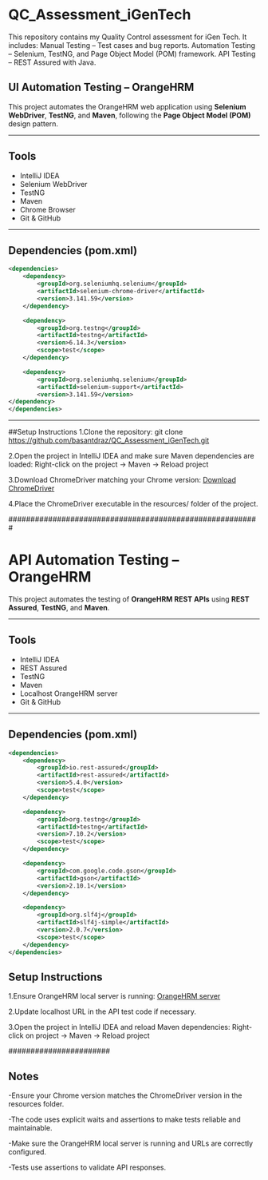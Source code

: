 # QC_Assessment_iGenTech
This repository contains my Quality Control assessment for iGen Tech. It includes:  Manual Testing – Test cases and bug reports.  Automation Testing – Selenium, TestNG, and Page Object Model (POM) framework.  API Testing – REST Assured with Java. 

## UI Automation Testing – OrangeHRM

This project automates the OrangeHRM web application using **Selenium WebDriver**, **TestNG**, and **Maven**, following the **Page Object Model (POM)** design pattern.

---
## Tools
- IntelliJ IDEA
- Selenium WebDriver
- TestNG
- Maven
- Chrome Browser
- Git & GitHub

---
## Dependencies (pom.xml)

```xml
<dependencies>
    <dependency>
        <groupId>org.seleniumhq.selenium</groupId>
        <artifactId>selenium-chrome-driver</artifactId>
        <version>3.141.59</version>
    </dependency>

    <dependency>
        <groupId>org.testng</groupId>
        <artifactId>testng</artifactId>
        <version>6.14.3</version>
        <scope>test</scope>
    </dependency>

    <dependency>
        <groupId>org.seleniumhq.selenium</groupId>
        <artifactId>selenium-support</artifactId>
        <version>3.141.59</version>
</dependency>
</dependencies>
```
---
##Setup Instructions
1.Clone the repository:
git clone https://github.com/basantdraz/QC_Assessment_iGenTech.git

2.Open the project in IntelliJ IDEA and make sure Maven dependencies are loaded:
Right-click on the project → Maven → Reload project

3.Download ChromeDriver matching your Chrome version:
[Download ChromeDriver](https://chromedriver.chromium.org/downloads)

4.Place the ChromeDriver executable in the resources/ folder of the project.



#########################################################
# API Automation Testing – OrangeHRM

This project automates the testing of **OrangeHRM REST APIs** using **REST Assured**, **TestNG**, and **Maven**.

---

## Tools
- IntelliJ IDEA
- REST Assured
- TestNG
- Maven
- Localhost OrangeHRM server
- Git & GitHub

---

## Dependencies (pom.xml)

```xml
<dependencies>
    <dependency>
        <groupId>io.rest-assured</groupId>
        <artifactId>rest-assured</artifactId>
        <version>5.4.0</version>
        <scope>test</scope>
    </dependency>

    <dependency>
        <groupId>org.testng</groupId>
        <artifactId>testng</artifactId>
        <version>7.10.2</version>
        <scope>test</scope>
    </dependency>

    <dependency>
        <groupId>com.google.code.gson</groupId>
        <artifactId>gson</artifactId>
        <version>2.10.1</version>
    </dependency>

    <dependency>
        <groupId>org.slf4j</groupId>
        <artifactId>slf4j-simple</artifactId>
        <version>2.0.7</version>
        <scope>test</scope>
    </dependency>
</dependencies>
```
## Setup Instructions
1.Ensure OrangeHRM local server is running:
[OrangeHRM server](https://github.com/orangehrm/orangehrm)

2.Update localhost URL in the API test code if necessary.

3.Open the project in IntelliJ IDEA and reload Maven dependencies:
Right-click on project → Maven → Reload project

#######################
## Notes
-Ensure your Chrome version matches the ChromeDriver version in the resources folder.

-The code uses explicit waits and assertions to make tests reliable and maintainable.

-Make sure the OrangeHRM local server is running and URLs are correctly configured.

-Tests use assertions to validate API responses.
   
